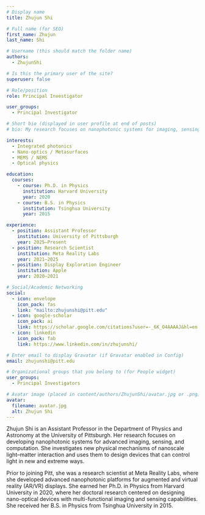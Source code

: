 ```yaml
---
# Display name
title: Zhujun Shi

# Full name (for SEO)
first_name: Zhujun
last_name: Shi

# Username (this should match the folder name)
authors:
  - ZhujunShi

# Is this the primary user of the site?
superuser: false

# Role/position
role: Principal Investigator

user_groups:
  - Principal Investigator

# Short bio (displayed in user profile at end of posts)
# bio: My research focuses on nanophotonic systems for imaging, sensing, and computation.

interests:
  - Integrated photonics
  - Nano-optics / Metasurfaces
  - MEMS / NEMS
  - Optical physics

education:
  courses:
    - course: Ph.D. in Physics
      institution: Harvard University
      year: 2020
    - course: B.S. in Physics
      institution: Tsinghua University
      year: 2015

experience:
  - position: Assistant Professor
    institution: University of Pittsburgh
    year: 2025–Present
  - position: Research Scientist
    institution: Meta Reality Labs
    year: 2021–2025
  - position: Display Exploration Engineer
    institution: Apple
    year: 2020–2021

# Social/Academic Networking
social:
  - icon: envelope
    icon_pack: fas
    link: "mailto:zhujunshi@pitt.edu"
  - icon: google-scholar
    icon_pack: ai
    link: https://scholar.google.com/citations?user=-_6K_O4AAAAJ&hl=en
  - icon: linkedin
    icon_pack: fab
    link: https://www.linkedin.com/in/zhujunshi/

# Enter email to display Gravatar (if Gravatar enabled in Config)
email: zhujunshi@pitt.edu

# Organizational groups that you belong to (for People widget)
user_groups:
  - Principal Investigators

# Avatar image (placed in content/authors/ZhujunShi/avatar.jpg or .png)
avatar:
  filename: avatar.jpg
  alt: Zhujun Shi
---
```


Zhujun Shi is an Assistant Professor in the Department of Physics and Astronomy at the University of Pittsburgh. Her research focuses on developing nanophotonic systems for advanced imaging, sensing, and computation. She investigates new physical mechanisms of nanoscale light–matter interaction and uses them to design devices that can control light in new and extreme ways.

Prior to joining Pitt, she was a research scientist at Meta Reality Labs, where she developed advanced nanophotonic platforms for augmented and virtual reality (AR/VR) displays. She earned her Ph.D. in Physics from Harvard University in 2020, where her doctoral research centered on designing nano-optical devices with multi-functional imaging and sensing capabilities. She received her B.S. in Physics from Tsinghua University in 2015.
